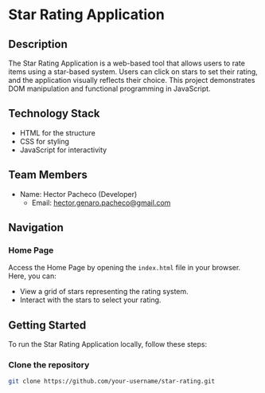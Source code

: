 # Star Rating Application

## Description

The Star Rating Application is a web-based tool that allows users to rate items using a star-based system. Users can click on stars to set their rating, and the application visually reflects their choice. This project demonstrates DOM manipulation and functional programming in JavaScript.

## Technology Stack

- HTML for the structure
- CSS for styling
- JavaScript for interactivity

## Team Members

- Name: Hector Pacheco (Developer)
  - Email: hector.genaro.pacheco@gmail.com 

## Navigation

### Home Page

Access the Home Page by opening the `index.html` file in your browser. Here, you can:

- View a grid of stars representing the rating system.
- Interact with the stars to select your rating.

## Getting Started

To run the Star Rating Application locally, follow these steps:

### Clone the repository

```bash
git clone https://github.com/your-username/star-rating.git
 
